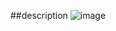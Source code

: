 ##description
![image](https://github.com/ethan686/leetcode/assets/73508499/fd46e8e3-7100-4bb7-ab13-33b861307a49)
##
